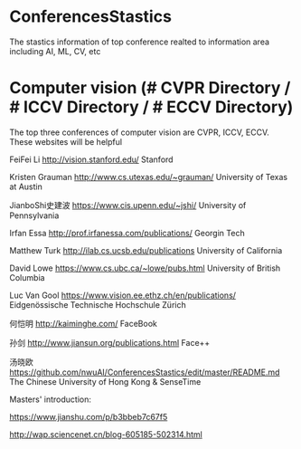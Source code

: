 # ConferencesStastics
The stastics information of top conference realted to information area including AI, ML, CV, etc

# Computer vision (# CVPR Directory / # ICCV Directory / # ECCV Directory)
  The top three conferences of computer vision are CVPR, ICCV, ECCV. These websites will be helpful 
  
  FeiFei Li            http://vision.stanford.edu/                         Stanford

  Kristen Grauman      http://www.cs.utexas.edu/~grauman/                  University of Texas at Austin

  JianboShi史建波       https://www.cis.upenn.edu/~jshi/                    University of Pennsylvania

  Irfan Essa           http://prof.irfanessa.com/publications/             Georgin Tech
  
  Matthew Turk         http://ilab.cs.ucsb.edu/publications                University of California
  
  David Lowe           https://www.cs.ubc.ca/~lowe/pubs.html               University of British Columbia
  
  Luc Van Gool         https://www.vision.ee.ethz.ch/en/publications/      Eidgenössische Technische Hochschule Zürich
  
  何恺明               http://kaiminghe.com/                                FaceBook
  
  孙剑                 http://www.jiansun.org/publications.html             Face++
  
  汤晓欧               https://github.com/nwuAI/ConferencesStastics/edit/master/README.md   The Chinese University of Hong Kong & SenseTime
  
  Masters' introduction:
  
  https://www.jianshu.com/p/b3bbeb7c67f5
  
  http://wap.sciencenet.cn/blog-605185-502314.html


